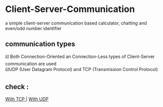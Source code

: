 # Client-Server-Communication
a simple client-server communication based calculator, chatting and even/odd number identifier

## communication types
☑️ Both Connection-Oriented an Connection-Less types of Client-Server communication are used  <br />
☑️UDP (User Datagram Protocol) and TCP (Transmission Control Protocol)

## check :

<a href="https://github.com/sgc93/Client-Server-Communication/tree/main/CS_Calculator_TCP"> With TCP </a>   |   <a href="https://github.com/sgc93/Client-Server-Communication/commit/d9bdf45d700470e6c69681dd0043fe7d9bce6656"> With UDP </a>

